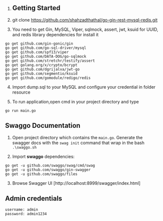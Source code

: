 1. ## Getting Started

2. git clone https://github.com/shahzadthathal/go-gin-rest-mysql-redis.git


3. You need to get Gin, MySQL, Viper, sqlmock, assert, jwt, ksuid for UUID, and redis library dependencies for install it
```
go get github.com/gin-gonic/gin
go get github.com/go-sql-driver/mysql
go get github.com/spf13/viper
go get github.com/DATA-DOG/go-sqlmock
go get github.com/stretchr/testify/assert
go get golang.org/x/crypto/bcrypt
go get github.com/dgrijalva/jwt-go
go get github.com/segmentio/ksuid
go get github.com/gomodule/redigo/redis
```

4. Import dump.sql to your MySQL and configure your credential in folder resource

5. To run application,open cmd in your project directory and type
```
go run main.go
```

## Swaggo Documentation
1. Open project directory which contains the `main.go`. Generate the swagger docs with the `swag init` command that wrap in the bash `.\swaggo.sh`

2. Import __swaggo__ dependencies:
```
go get -u github.com/swaggo/swag/cmd/swag
go get -u github.com/swaggo/gin-swagger
go get -u github.com/swaggo/files
```
3. Browse Swagger UI [http://localhost:8999/swagger/index.html]

## Admin credentials
```
username: admin
password: admin1234
```